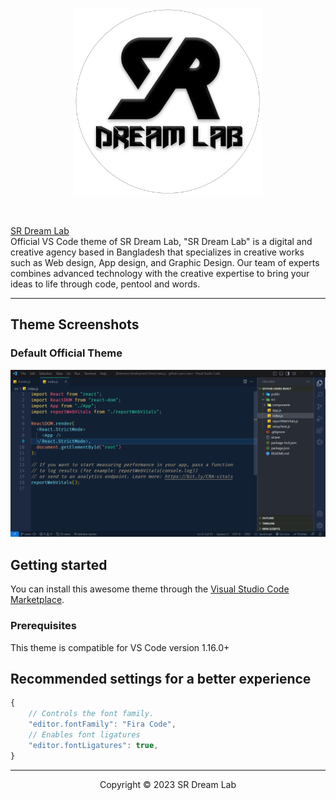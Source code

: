 <p align="center"><img width="300px" src="https://github.com/wapborhan/sr-dark-theme/blob/main/images/logo.png?raw=true"></p>

<p><br></p>

<p><a href="https://srdreamlab.com">SR Dream Lab</a></br> Official VS Code theme of SR Dream Lab,  "SR Dream Lab" is a digital and creative agency based in Bangladesh that specializes in creative works such as Web design, App design, and Graphic Design. Our team of experts combines advanced technology with the creative expertise to bring your ideas to life through code, pentool and words. </p>

---

## Theme Screenshots

### Default Official Theme

<p align="center"><img width="800px" src="https://github.com/wapborhan/sr-dark-theme/blob/main/images/default.png?raw=true"></p>

## Getting started

You can install this awesome theme through the [Visual Studio Code Marketplace](https://marketplace.visualstudio.com/items?itemName=SRDreamLab.sr-dark-theme).

### Prerequisites

This theme is compatible for VS Code version 1.16.0+

## Recommended settings for a better experience

```js
{
    // Controls the font family.
    "editor.fontFamily": "Fira Code",
    // Enables font ligatures
    "editor.fontLigatures": true,
}
```

---

<p align="center">Copyright &copy; 2023 SR Dream Lab</p>
